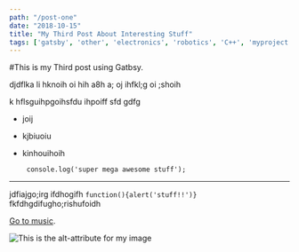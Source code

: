```yaml
---
path: "/post-one"
date: "2018-10-15"
title: "My Third Post About Interesting Stuff"
tags: ['gatsby', 'other', 'electronics', 'robotics', 'C++', 'myproject']
---
```

#This is my Third post using Gatbsy.

djdflka li hknoih  oi hih a8h a; oj 
 ihfkl;g oi ;shoih 



 k hflsguihpgoihsfdu ihpoiff sfd gdfg

 * joij
 * kjbiuoiu
 * kinhouihoih

        console.log('super mega awesome stuff');

---

jdfiajgo;irg ifdhogifh `function(){alert('stuff!!')}` fkfdhgdifugho;rishufoidh


[Go to music](/portfolio).

![This is the alt-attribute for my image](http://imgur.com/myimage.jpg "An optional title")